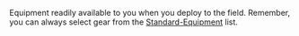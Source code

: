 Equipment readily available to you when you deploy to the field. Remember, you can always select gear from the [Standard-Equipment](Game/Standard-Equipment) list.